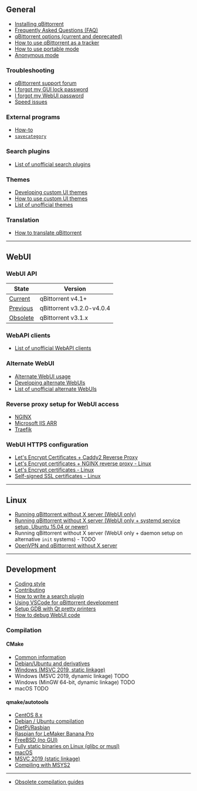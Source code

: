 ## General

* [Installing qBittorrent](https://github.com/qbittorrent/qBittorrent/wiki/Installing-qBittorrent)
* [Frequently Asked Questions (FAQ)](https://github.com/qbittorrent/qBittorrent/wiki/Frequently-Asked-Questions)
* [qBittorrent options (current and deprecated)](https://github.com/qbittorrent/qBittorrent/wiki/Explanation-of-Options-in-qBittorrent)
* [How to use qBittorrent as a tracker](https://github.com/qbittorrent/qBittorrent/wiki/How-to-use-qBittorrent-as-a-tracker)
* [How to use portable mode](https://github.com/qbittorrent/qBittorrent/wiki/How-to-use-portable-mode)
* [Anonymous mode](https://github.com/qbittorrent/qBittorrent/wiki/Anonymous-Mode)

### Troubleshooting

* [qBittorrent support forum](http://forum.qbittorrent.org/)
* [I forgot my GUI lock password](https://github.com/qbittorrent/qBittorrent/wiki/I-forgot-my-UI-lock-password)
* [I forgot my WebUI password](https://github.com/qbittorrent/qBittorrent/wiki/Web-UI-password-locked-on-qBittorrent-NO-X-%28qbittorrent-nox%29)
* [Speed issues](https://github.com/qbittorrent/qBittorrent/wiki/Things-we-need-to-know-to-help-you-with-'speed'-issues)

### External programs

* [How-to](https://github.com/qbittorrent/qBittorrent/wiki/External-programs:-How-to)
* [`savecategory`](https://github.com/qbittorrent/qBittorrent/wiki/External-programs:-savecategory)

### Search plugins

* [List of unofficial search plugins](https://github.com/qbittorrent/qBittorrent/wiki/Unofficial-search-plugins)

### Themes

* [Developing custom UI themes](https://github.com/qbittorrent/qBittorrent/wiki/Create-custom-themes-for-qBittorrent)
* [How to use custom UI themes](https://github.com/qbittorrent/qBittorrent/wiki/How-to-use-custom-UI-themes)
* [List of unofficial themes](https://github.com/qbittorrent/qBittorrent/wiki/List-of-known-qBittorrent-themes)

### Translation

* [How to translate qBittorrent](https://github.com/qbittorrent/qBittorrent/wiki/How-to-translate-qBittorrent)

---

## WebUI

### WebUI API

| State | Version |
|---|---|
| [Current](https://github.com/qbittorrent/qBittorrent/wiki/WebUI-API-(qBittorrent-4.1)) | qBittorrent v4.1+ |
| [Previous](https://github.com/qbittorrent/qBittorrent/wiki/WebUI-API-(qBittorrent-v3.2.0-v4.0.4)) | qBittorrent v3.2.0-v4.0.4 |
| [Obsolete](https://github.com/qbittorrent/qBittorrent/wiki/WebUI-API-(qBittorrent-v3.1.x)) | qBittorrent v3.1.x |

### WebAPI clients

* [List of unofficial WebAPI clients](https://github.com/qbittorrent/qBittorrent/wiki/List-of-unofficial-WebAPI-clients)

### Alternate WebUI

* [Alternate WebUI usage](https://github.com/qbittorrent/qBittorrent/wiki/Alternate-WebUI-usage)
* [Developing alternate WebUIs](https://github.com/qbittorrent/qBittorrent/wiki/Developing-alternate-WebUIs-(WIP))
* [List of unofficial alternate WebUIs](https://github.com/qbittorrent/qBittorrent/wiki/List-of-known-alternate-WebUIs)

### Reverse proxy setup for WebUI access

* [NGINX](https://github.com/qbittorrent/qBittorrent/wiki/NGINX-Reverse-Proxy-for-Web-UI)
* [Microsoft IIS ARR](https://github.com/qbittorrent/qBittorrent/wiki/IIS-ARR-Reverse-Proxy)
* [Traefik](https://github.com/qbittorrent/qBittorrent/wiki/Traefik-Reverse-Proxy-for-Web-UI)

### WebUI HTTPS configuration

* [Let's Encrypt Certificates + Caddy2 Reverse Proxy](https://github.com/qbittorrent/qBittorrent/wiki/Linux-WebUI-HTTPS-with-Let's-Encrypt-&-Caddy2-reverse-proxy)
* [Let's Encrypt certificates + NGINX reverse proxy - Linux](https://github.com/qbittorrent/qBittorrent/wiki/Linux-WebUI-HTTPS-with-Let's-Encrypt-certificates-and-NGINX-SSL-reverse-proxy)
* [Let's Encrypt certificates - Linux](https://github.com/qbittorrent/qBittorrent/wiki/Linux-WebUI-setting-up-HTTPS-with-Let's-Encrypt-certificates)
* [Self-signed SSL certificates - Linux](https://github.com/qbittorrent/qBittorrent/wiki/Linux-WebUI-setting-up-HTTPS-with-self-signed-SSL-certificates)

---

## Linux

* [Running qBittorrent without X server (WebUI only)](https://github.com/qbittorrent/qBittorrent/wiki/Running-qBittorrent-without-X-server-(WebUI-only))
* [Running qBittorrent without X server (WebUI only + systemd service setup, Ubuntu 15.04 or newer)](https://github.com/qbittorrent/qBittorrent/wiki/Running-qBittorrent-without-X-server-(WebUI-only---systemd-service-setup,-Ubuntu-15.04-or-newer))
* Running qBittorrent without X server (WebUI only + daemon setup on alternative `init` systems) - TODO
* [OpenVPN and qBittorrent without X server](https://github.com/qbittorrent/qBittorrent/wiki/OpenVPN-and-qBittorrent-without-X-server)

---

## Development

* [Coding style](https://github.com/qbittorrent/qBittorrent/blob/master/CODING_GUIDELINES.md)
* [Contributing](https://github.com/qbittorrent/qBittorrent/blob/master/CONTRIBUTING.md)
* [How to write a search plugin](https://github.com/qbittorrent/qBittorrent/wiki/How-to-write-a-search-plugin)
* [Using VSCode for qBittorrent development](https://github.com/qbittorrent/qBittorrent/wiki/Using-VSCode-for-qBittorrent-development)
* [Setup GDB with Qt pretty printers](https://github.com/qbittorrent/qBittorrent/wiki/Setup-GDB-with-Qt-pretty-printers)
* [How to debug WebUI code](https://github.com/qbittorrent/qBittorrent/wiki/How-to-debug-the-WebUI-code)

### Compilation

#### CMake

* [Common information](https://github.com/qbittorrent/qBittorrent/wiki/Compilation-with-CMake:-common-information)
* [Debian/Ubuntu and derivatives](https://github.com/qbittorrent/qBittorrent/wiki/Compilation:-Debian,-Ubuntu,-and-derivatives)
* [Windows (MSVC 2019, static linkage)](https://github.com/qbittorrent/qBittorrent/wiki/Compilation:-Windows-(MSVC-2019,-64-bit,-static-linkage))
* Windows (MSVC 2019, dynamic linkage) TODO
* Windows (MinGW 64-bit, dynamic linkage) TODO
* macOS TODO

#### qmake/autotools

* [CentOS 8.x](https://github.com/qbittorrent/qBittorrent/wiki/Compilation:-CentOS-8.x)
* [Debian / Ubuntu compilation](https://github.com/qbittorrent/qBittorrent/wiki/Compilation:-Debian-and-Ubuntu)
* [DietPi/Rasbian](https://github.com/qbittorrent/qBittorrent/wiki/Compilation:-DietPi-and-Raspbian-(Debian-9.0))
* [Raspian for LeMaker Banana Pro](https://github.com/qbittorrent/qBittorrent/wiki/Compilation:-Raspbian-for-LeMaker-Banana-Pro)
* [FreeBSD (no GUI)](https://github.com/qbittorrent/qBittorrent/wiki/Compilation:-FreeBSD-(no-GUI))
* [Fully static binaries on Linux (glibc or musl)](https://github.com/qbittorrent/qBittorrent/wiki/Compiliation:-Fully-static-binaries-on-Linux-(glibc-or-musl))
* [macOS](https://github.com/qbittorrent/qBittorrent/wiki/Compilation:-macOS)
* [MSVC 2019 (static linkage)](https://github.com/qbittorrent/qBittorrent/wiki/Compiling-with-MSVC-2019-(static-linkage))
* [Compiling with MSYS2](https://github.com/Chocobo1/qbittorent_msys2)

---

* [Obsolete compilation guides](https://github.com/qbittorrent/qBittorrent/wiki/Obsolete-compilation-guides)